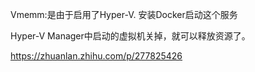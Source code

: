 Vmemm:是由于启用了Hyper-V.
安装Docker启动这个服务

Hyper-V Manager中启动的虚拟机关掉，就可以释放资源了。

https://zhuanlan.zhihu.com/p/277825426